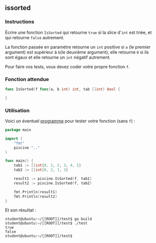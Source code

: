 ## issorted

### Instructions

Écrire une fonction `IsSorted` qui retourne `true` si la slice d'`int` est triée, et qui retourne `false` autrement.

La fonction passée en paramètre retourne un `int` positive si `a` (le premier argument) est supérieur à `b`(le deuxième argument), elle retourne `0` si ils sont égaux et elle retourne un `int` négatif autrement.

Pour faire vos tests, vous devez coder votre propre fonction `f`.

### Fonction attendue

```go
func IsSorted(f func(a, b int) int, tab []int) bool {

}
```

### Utilisation

Voici un éventuel [programme](TODO-LINK) pour tester votre fonction (sans `f`) :

```go
package main

import (
	"fmt"
	piscine ".."
)

func main() {
	tab1 := []int{0, 1, 2, 3, 4, 5}
	tab2 := []int{0, 2, 1, 3}

	result1 := piscine.IsSorted(f, tab1)
	result2 := piscine.IsSorted(f, tab2)

	fmt.Println(result1)
	fmt.Println(result2)
}
```

Et son résultat :

```console
student@ubuntu:~/[[ROOT]]/test$ go build
student@ubuntu:~/[[ROOT]]/test$ ./test
true
false
student@ubuntu:~/[[ROOT]]/test$
```
